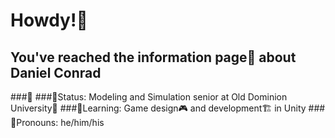 # Howdy!🤠

## You've reached the information page📰 about Daniel Conrad

###📌
###🚨Status: Modeling and Simulation senior at Old Dominion University🏫
###🌱Learning: Game design🎮 and development🏗️ in Unity
###🧔Pronouns: he/him/his


<!--
**MapleSapphire/MapleSapphire** is a ✨ _special_ ✨ repository because its `README.md` (this file) appears on your GitHub profile.

Here are some ideas to get you started:

- 🔭 I’m currently working on ...
- 🌱 I’m currently learning ...
- 👯 I’m looking to collaborate on ...
- 🤔 I’m looking for help with ...
- 💬 Ask me about ...
- 📫 How to reach me: ...
- 😄 Pronouns: ...
- ⚡ Fun fact: ...
-->
